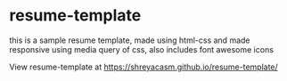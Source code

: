 # resume-template

this is a sample resume template, made using html-css and made responsive using media query of css, also includes font awesome icons

View resume-template at https://shreyacasm.github.io/resume-template/
